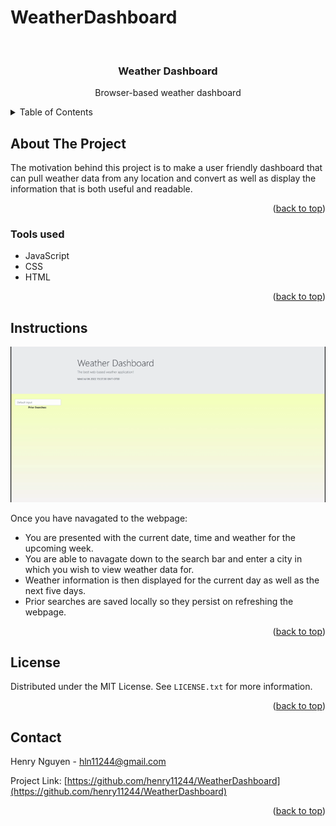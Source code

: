 # WeatherDashboard

<div id="top"></div>

<br />
<div align="center">


<h3 align="center">Weather Dashboard</h3>

  <p align="center">
    Browser-based weather dashboard
    <br />
  </p>
</div>

<details>
  <summary>Table of Contents</summary>
  <ol>
    <li>
      <a href="#about-the-project">About The Project</a>
      <ul>
        <li><a href="#tools-used">Tools used</a></li>
      </ul>
    </li>
    <li>
      <a href="#instructions">Instructions</a>
        </li>
    <li><a href="#license">License</a></li>
    <li><a href="#contact">Contact</a></li>
  </ol>
</details>

## About The Project

The motivation behind this project is to make a user friendly dashboard that can pull weather data from any location and convert as well as display the information that is both useful and readable.

<p align="right">(<a href="#top">back to top</a>)</p>

### Tools used

* JavaScript
* CSS
* HTML

<p align="right">(<a href="#top">back to top</a>)</p>

## Instructions

![Alt Text](assets/ReadMeGif.gif)


Once you have navagated to the webpage: 

- You are presented with the current date, time and weather for the upcoming week.
- You are able to navagate down to the search bar and enter a city in which you wish to view weather data for.
- Weather information is then displayed for the current day as well as the next five days.
- Prior searches are saved locally so they persist on refreshing the webpage.

<p align="right">(<a href="#top">back to top</a>)</p>

## License

Distributed under the MIT License. See `LICENSE.txt` for more information.

<p align="right">(<a href="#top">back to top</a>)</p>

## Contact

Henry Nguyen -  hln11244@gmail.com

Project Link: [https://github.com/henry11244/WeatherDashboard](https://github.com/henry11244/WeatherDashboard)

<p align="right">(<a href="#top">back to top</a>)</p>

[linkedin-url]: https://www.linkedin.com/in/henry11244/
